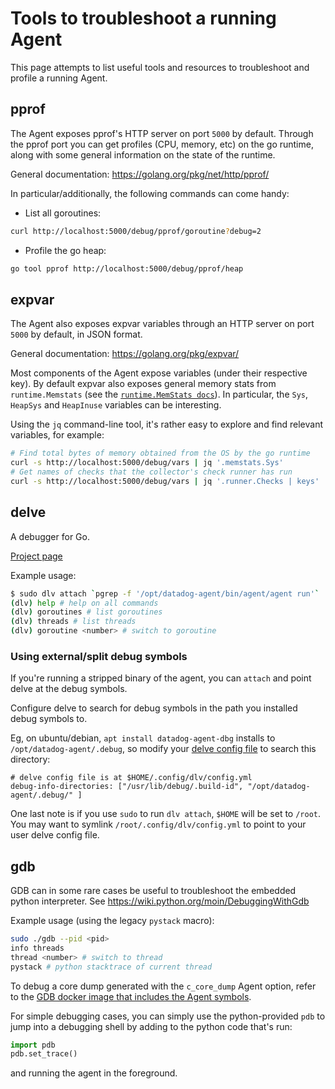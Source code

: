 # Tools to troubleshoot a running Agent

This page attempts to list useful tools and resources to troubleshoot and profile
a running Agent.

## pprof

The Agent exposes pprof's HTTP server on port `5000` by default. Through the pprof port
you can get profiles (CPU, memory, etc) on the go runtime, along with some general information
on the state of the runtime.

General documentation: https://golang.org/pkg/net/http/pprof/

In particular/additionally, the following commands can come handy:

* List all goroutines:
```sh
curl http://localhost:5000/debug/pprof/goroutine?debug=2
```
* Profile the go heap:
```sh
go tool pprof http://localhost:5000/debug/pprof/heap
```

## expvar

The Agent also exposes expvar variables through an HTTP server on port `5000` by default, in JSON format.

General documentation: https://golang.org/pkg/expvar/

Most components of the Agent expose variables (under their respective key). By default expvar also exposes
general memory stats from `runtime.Memstats` (see the [`runtime.MemStats docs`](https://golang.org/pkg/runtime/#MemStats)). In particular,
the `Sys`, `HeapSys` and `HeapInuse` variables can be interesting.

Using the `jq` command-line tool, it's rather easy to explore and find relevant variables, for example:
```sh
# Find total bytes of memory obtained from the OS by the go runtime
curl -s http://localhost:5000/debug/vars | jq '.memstats.Sys'
# Get names of checks that the collector's check runner has run
curl -s http://localhost:5000/debug/vars | jq '.runner.Checks | keys'
```

## delve

A debugger for Go.

[Project page](https://github.com/derekparker/delve)

Example usage:
```sh
$ sudo dlv attach `pgrep -f '/opt/datadog-agent/bin/agent/agent run'`
(dlv) help # help on all commands
(dlv) goroutines # list goroutines
(dlv) threads # list threads
(dlv) goroutine <number> # switch to goroutine
```

### Using external/split debug symbols
If you're running a stripped binary of the agent, you can `attach` and point
delve at the debug symbols.

Configure delve to search for debug symbols in the path you installed debug
symbols to.

Eg, on ubuntu/debian, `apt install datadog-agent-dbg` installs to
`/opt/datadog-agent/.debug`, so modify your [delve config
file](https://github.com/go-delve/delve/blob/master/Documentation/cli/README.md#configuration-and-command-history)
to search this directory:

```
# delve config file is at $HOME/.config/dlv/config.yml
debug-info-directories: ["/usr/lib/debug/.build-id", "/opt/datadog-agent/.debug/" ]
```

One last note is if you use `sudo` to run `dlv attach`, `$HOME` will be set to `/root`.
You may want to symlink `/root/.config/dlv/config.yml` to point to your user
delve config file.

## gdb

GDB can in some rare cases be useful to troubleshoot the embedded python interpreter.
See https://wiki.python.org/moin/DebuggingWithGdb

Example usage (using the legacy `pystack` macro):
```sh
sudo ./gdb --pid <pid>
info threads
thread <number> # switch to thread
pystack # python stacktrace of current thread
```

To debug a core dump generated with the `c_core_dump` Agent option, refer to the [GDB docker image
that includes the Agent symbols](https://github.com/DataDog/datadog-agent/tree/main/tools/gdb).

For simple debugging cases, you can simply use the python-provided `pdb` to jump into
a debugging shell by adding to the python code that's run:
```python
import pdb
pdb.set_trace()
```
and running the agent in the foreground.

